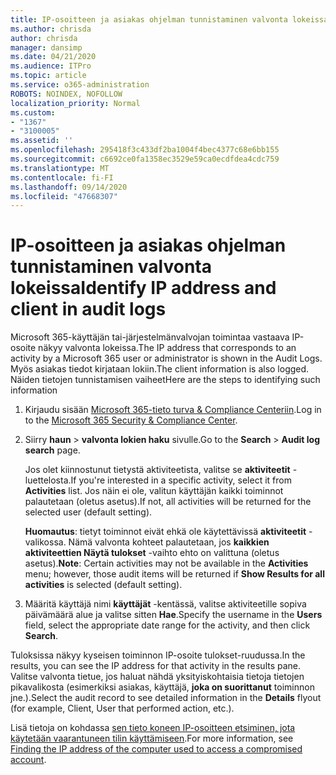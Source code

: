 ```yaml
---
title: IP-osoitteen ja asiakas ohjelman tunnistaminen valvonta lokeissa
ms.author: chrisda
author: chrisda
manager: dansimp
ms.date: 04/21/2020
ms.audience: ITPro
ms.topic: article
ms.service: o365-administration
ROBOTS: NOINDEX, NOFOLLOW
localization_priority: Normal
ms.custom:
- "1367"
- "3100005"
ms.assetid: ''
ms.openlocfilehash: 295418f3c433df2ba1004f4bec4377c68e6bb155
ms.sourcegitcommit: c6692ce0fa1358ec3529e59ca0ecdfdea4cdc759
ms.translationtype: MT
ms.contentlocale: fi-FI
ms.lasthandoff: 09/14/2020
ms.locfileid: "47668307"
---
```

# <a name="identify-ip-address-and-client-in-audit-logs"></a><span data-ttu-id="27f1d-102">IP-osoitteen ja asiakas ohjelman tunnistaminen valvonta lokeissa</span><span class="sxs-lookup"><span data-stu-id="27f1d-102">Identify IP address and client in audit logs</span></span>

<span data-ttu-id="27f1d-103">Microsoft 365-käyttäjän tai-järjestelmänvalvojan toimintaa vastaava IP-osoite näkyy valvonta lokeissa.</span><span class="sxs-lookup"><span data-stu-id="27f1d-103">The IP address that corresponds to an activity by a Microsoft 365 user or administrator is shown in the Audit Logs.</span></span> <span data-ttu-id="27f1d-104">Myös asiakas tiedot kirjataan lokiin.</span><span class="sxs-lookup"><span data-stu-id="27f1d-104">The client information is also logged.</span></span> <span data-ttu-id="27f1d-105">Näiden tietojen tunnistamisen vaiheet</span><span class="sxs-lookup"><span data-stu-id="27f1d-105">Here are the steps to identifying such information</span></span>

1. <span data-ttu-id="27f1d-106">Kirjaudu sisään [Microsoft 365-tieto turva & Compliance Centeriin](https://protection.office.com/).</span><span class="sxs-lookup"><span data-stu-id="27f1d-106">Log in to the [Microsoft 365 Security & Compliance Center](https://protection.office.com/).</span></span>

2. <span data-ttu-id="27f1d-107">Siirry **haun**  >  **valvonta lokien haku** sivulle.</span><span class="sxs-lookup"><span data-stu-id="27f1d-107">Go to the **Search** > **Audit log search** page.</span></span>

   <span data-ttu-id="27f1d-108">Jos olet kiinnostunut tietystä aktiviteetista, valitse se **aktiviteetit** -luettelosta.</span><span class="sxs-lookup"><span data-stu-id="27f1d-108">If you're interested in a specific activity, select it from **Activities** list.</span></span> <span data-ttu-id="27f1d-109">Jos näin ei ole, valitun käyttäjän kaikki toiminnot palautetaan (oletus asetus).</span><span class="sxs-lookup"><span data-stu-id="27f1d-109">If not, all activities will be returned for the selected user (default setting).</span></span>

   <span data-ttu-id="27f1d-110">**Huomautus**: tietyt toiminnot eivät ehkä ole käytettävissä **aktiviteetit** -valikossa. Nämä valvonta kohteet palautetaan, jos **kaikkien aktiviteettien Näytä tulokset** -vaihto ehto on valittuna (oletus asetus).</span><span class="sxs-lookup"><span data-stu-id="27f1d-110">**Note**: Certain activities may not be available in the **Activities** menu; however, those audit items will be returned if **Show Results for all activities** is selected (default setting).</span></span>

3. <span data-ttu-id="27f1d-111">Määritä käyttäjä nimi **käyttäjät** -kentässä, valitse aktiviteetille sopiva päivämäärä alue ja valitse sitten **Hae**.</span><span class="sxs-lookup"><span data-stu-id="27f1d-111">Specify the username in the **Users** field, select the appropriate date range for the activity, and then click **Search**.</span></span>

<span data-ttu-id="27f1d-112">Tuloksissa näkyy kyseisen toiminnon IP-osoite tulokset-ruudussa.</span><span class="sxs-lookup"><span data-stu-id="27f1d-112">In the results, you can see the IP address for that activity in the results pane.</span></span> <span data-ttu-id="27f1d-113">Valitse valvonta tietue, jos haluat nähdä yksityiskohtaisia tietoja tietojen pikavalikosta (esimerkiksi asiakas, käyttäjä, **joka on suorittanut** toiminnon jne.).</span><span class="sxs-lookup"><span data-stu-id="27f1d-113">Select the audit record to see detailed information in the **Details** flyout (for example, Client, User that performed action, etc.).</span></span>

<span data-ttu-id="27f1d-114">Lisä tietoja on kohdassa [sen tieto koneen IP-osoitteen etsiminen, jota käytetään vaarantuneen tilin käyttämiseen](https://docs.microsoft.com/microsoft-365/compliance/auditing-troubleshooting-scenarios#find-the-ip-address-of-the-computer-used-to-access-a-compromised-account).</span><span class="sxs-lookup"><span data-stu-id="27f1d-114">For more information, see [Finding the IP address of the computer used to access a compromised account](https://docs.microsoft.com/microsoft-365/compliance/auditing-troubleshooting-scenarios#find-the-ip-address-of-the-computer-used-to-access-a-compromised-account).</span></span>
